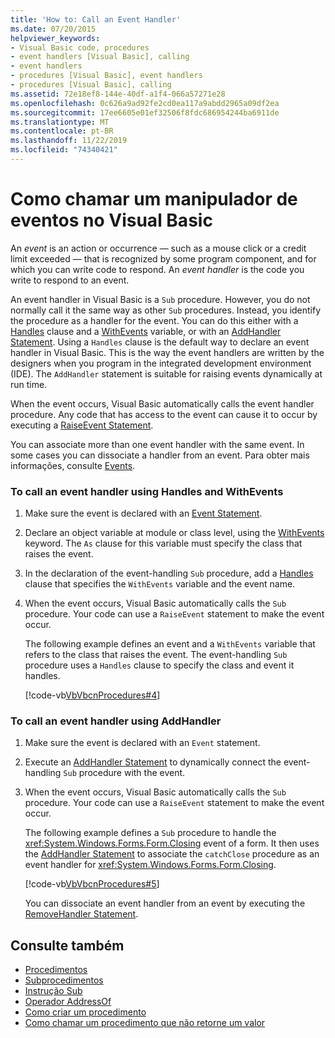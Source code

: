 ```yaml
---
title: 'How to: Call an Event Handler'
ms.date: 07/20/2015
helpviewer_keywords:
- Visual Basic code, procedures
- event handlers [Visual Basic], calling
- event handlers
- procedures [Visual Basic], event handlers
- procedures [Visual Basic], calling
ms.assetid: 72e18ef8-144e-40df-a1f4-066a57271e28
ms.openlocfilehash: 0c626a9ad92fe2cd0ea117a9abdd2965a09df2ea
ms.sourcegitcommit: 17ee6605e01ef32506f8fdc686954244ba6911de
ms.translationtype: MT
ms.contentlocale: pt-BR
ms.lasthandoff: 11/22/2019
ms.locfileid: "74340421"
---
```

# <a name="how-to-call-an-event-handler-in-visual-basic"></a>Como chamar um manipulador de eventos no Visual Basic

An *event* is an action or occurrence — such as a mouse click or a credit limit exceeded — that is recognized by some program component, and for which you can write code to respond. An *event handler* is the code you write to respond to an event.

 An event handler in Visual Basic is a `Sub` procedure. However, you do not normally call it the same way as other `Sub` procedures. Instead, you identify the procedure as a handler for the event. You can do this either with a [Handles](../../../language-reference/statements/handles-clause.md) clause and a [WithEvents](../../../language-reference/modifiers/withevents.md) variable, or with an [AddHandler Statement](../../../language-reference/statements/addhandler-statement.md). Using a `Handles` clause is the default way to declare an event handler in Visual Basic. This is the way the event handlers are written by the designers when you program in the integrated development environment (IDE). The `AddHandler` statement is suitable for raising events dynamically at run time.

 When the event occurs, Visual Basic automatically calls the event handler procedure. Any code that has access to the event can cause it to occur by executing a [RaiseEvent Statement](../../../language-reference/statements/raiseevent-statement.md).

 You can associate more than one event handler with the same event. In some cases you can dissociate a handler from an event. Para obter mais informações, consulte [Events](../events/index.md).

### <a name="to-call-an-event-handler-using-handles-and-withevents"></a>To call an event handler using Handles and WithEvents

1. Make sure the event is declared with an [Event Statement](../../../language-reference/statements/event-statement.md).

2. Declare an object variable at module or class level, using the [WithEvents](../../../language-reference/modifiers/withevents.md) keyword. The `As` clause for this variable must specify the class that raises the event.

3. In the declaration of the event-handling `Sub` procedure, add a [Handles](../../../language-reference/statements/handles-clause.md) clause that specifies the `WithEvents` variable and the event name.

4. When the event occurs, Visual Basic automatically calls the `Sub` procedure. Your code can use a `RaiseEvent` statement to make the event occur.

     The following example defines an event and a `WithEvents` variable that refers to the class that raises the event. The event-handling `Sub` procedure uses a `Handles` clause to specify the class and event it handles.

     [!code-vb[VbVbcnProcedures#4](~/samples/snippets/visualbasic/VS_Snippets_VBCSharp/VbVbcnProcedures/VB/Class1.vb#4)]

### <a name="to-call-an-event-handler-using-addhandler"></a>To call an event handler using AddHandler

1. Make sure the event is declared with an `Event` statement.

2. Execute an [AddHandler Statement](../../../language-reference/statements/addhandler-statement.md) to dynamically connect the event-handling `Sub` procedure with the event.

3. When the event occurs, Visual Basic automatically calls the `Sub` procedure. Your code can use a `RaiseEvent` statement to make the event occur.

     The following example defines a `Sub` procedure to handle the <xref:System.Windows.Forms.Form.Closing> event of a form. It then uses the [AddHandler Statement](../../../language-reference/statements/addhandler-statement.md) to associate the `catchClose` procedure as an event handler for <xref:System.Windows.Forms.Form.Closing>.

     [!code-vb[VbVbcnProcedures#5](~/samples/snippets/visualbasic/VS_Snippets_VBCSharp/VbVbcnProcedures/VB/Class1.vb#5)]

     You can dissociate an event handler from an event by executing the [RemoveHandler Statement](../../../language-reference/statements/removehandler-statement.md).

## <a name="see-also"></a>Consulte também

- [Procedimentos](index.md)
- [Subprocedimentos](sub-procedures.md)
- [Instrução Sub](../../../language-reference/statements/sub-statement.md)
- [Operador AddressOf](../../../language-reference/operators/addressof-operator.md)
- [Como criar um procedimento](how-to-create-a-procedure.md)
- [Como chamar um procedimento que não retorne um valor](how-to-call-a-procedure-that-does-not-return-a-value.md)
